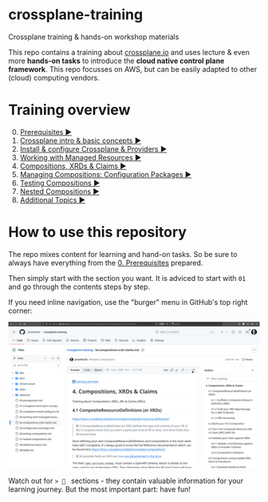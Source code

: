 # crossplane-training
Crossplane training & hands-on workshop materials

This repo contains a training about [crossplane.io](https://www.crossplane.io/) and uses lecture & even more __hands-on tasks__ to introduce the __cloud native control plane framework__. This repo focusses on AWS, but can be easily adapted to other (cloud) computing vendors.

# Training overview

0. [Prerequisites ▶](00-prerequisites.md)
1. [Crossplane intro & basic concepts ▶](01-crossplane-intro-basic-concepts.md)
2. [Install & configure Crossplane & Providers ▶](02-crossplane-install-configure.md)
3. [Working with Managed Resources ▶](03-working-with-managed-resources.md)
4. [Compositions, XRDs & Claims ▶](04-compositions-xrds-claims.md)
5. [Managing Compositions: Configuration Packages ▶](05-configuration-packages.md)
6. [Testing Compositions ▶](06-testing-compositions.md)
7. [Nested Compositions ▶](07-nested-compositions.md)
8. [Additional Topics ▶](08-additional-topics.md)


# How to use this repository

The repo mixes content for learning and hand-on tasks. So be sure to always have everything from the [0. Prerequisites](00-prerequisites.md) prepared.

Then simply start with the section you want. It is adviced to start with `01` and go through the contents steps by step.

If you need inline navigation, use the "burger" menu in GitHub's top right corner:

![](docs/how-to-use-this-repo.png)

Watch out for `> 📝 ` sections - they contain valuable information for your learning journey. But the most important part: have fun!